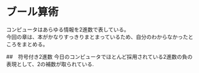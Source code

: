 # ブール算術

コンピュータはあらゆる情報を2進数で表している。  
今回の章は、本がかなりすっきりまとまっているため、自分のわからなかったところをまとめる。

##　符号付き2進数
今日のコンピュータでほとんど採用されている2進数の負の表現として、2の補数が取られている.  
